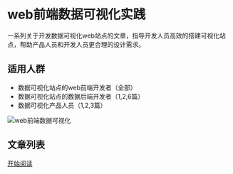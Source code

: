 # web前端数据可视化实践

一系列关于开发数据可视化web站点的文章，指导开发人员高效的搭建可视化站点，帮助产品人员和开发人员更合理的设计需求。

## 适用人群

- 数据可视化站点的web前端开发者（全部）
- 数据可视化站点的数据后端开发者（1,2,6篇）
- 数据可视化产品人员（1,2,3篇）

![web前端数据可视化](https://cloud.githubusercontent.com/assets/1061968/13593670/5dc719a8-e538-11e5-97c4-7323827a09a0.png)

## 文章列表

[开始阅读](https://yutingzhao1991.gitbooks.io/visualization/)
